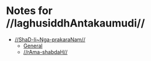 # Notes for //laghusiddhAntakaumudi//

- [//ShaD-li~Nga-prakaraNam//](#/shadlinga-prakaranam/)
  - [General](#/shadlinga-prakaranam/general/)
  - [//rAma-shabdaH//](#/shadlinga-prakaranam/raama-sabdah/)
